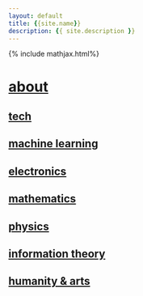 ```yaml
---
layout: default
title: {{site.name}}
description: {{ site.description }}
---
```

{% include mathjax.html%}

# [about](About)
## [tech](tech)
## [machine learning](ml)
## [electronics](electronics)
## [mathematics](maths)
## [physics](physics)
## [information theory](info-theo)
## [humanity & arts](arts)

<!-- #### [README](README)

|9|8|1|8|2|
|7|4|7|3|0|
-->
